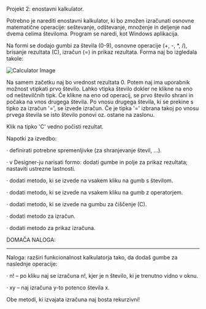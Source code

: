 Projekt 2: enostavni kalkulator.

Potrebno je narediti enostavni kalkulator, ki bo zmožen izračunati osnovne matematične operacije: seštevanje, odštevanje, množenje in deljenje nad dvema celima številoma. Program se naredi, kot Windows aplikacija.

Na formi se dodajo gumbi za števila (0-9), osnovne operacije (+, -, *, /), brisanje rezultata (C), izračun (=) in prikaz rezultata. Forma naj bo izgledala takole:

![Calculator Image](/calc.png)

Na samem začetku naj bo vrednost rezultata 0. Potem naj ima uporabnik možnost vtipkati prvo število. Lahko vtipka število dokler ne klikne na eno od neštevilčnih tipk. Če klikne na eno od operacij, se prvo število shrani in počaka na vnos drugega števila. Po vnosu drugega števila, ki se prekine s tipko za izračun '=', se izvede izračun. Če je tipka '=' izbrana takoj po vnosu prvega števila se isto število ponovi oz. ostane na zaslonu.

Klik na tipko 'C' vedno počisti rezultat.

Napotki za izvedbo:

· definirati potrebne spremenljivke (za shranjevanje števil, ...).

· v Designer-ju narisati formo: dodati gumbe in polje za prikaz rezultata; nastaviti ustrezne lastnosti.

· dodati metodo, ki se izvede na vsakem kliku na gumb s številom.

· dodati metodo, ki se izvede na vsakem kliku na gumb z operatorjem.

· dodati metodo, ki se izvede na gumbu za čiščenje (C).

· dodati metodo za izračun.

· dodati metodo za prikaz izračuna.

DOMAČA NALOGA:

---

Naloga: razširi funkcionalnost kalkulatorja tako, da dodaš gumbe za naslednje operacije:

· n! – po kliku naj se izračuna n!, kjer je n število, ki je trenutno vidno v oknu.

· xy – naj izračuna y-to potenco števila x.

Obe metodi, ki izvajata izračuna naj bosta rekurzivni!
